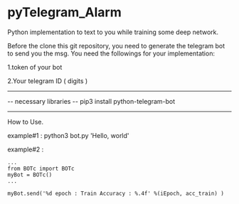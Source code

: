 # pyTelegram_Alarm
Python implementation to text to you while training some deep network.

Before the clone this git repository,
you need to generate the telegram bot to send you the msg.
You need the followings for your implementation:

1.token of your bot

2.Your telegram ID ( digits )

--------------------------------
-- necessary libraries --
pip3 install python-telegram-bot



------------------------------
How to Use.

example#1 :
python3 bot.py 'Hello, world'

example#2 :
~~~~~~~~~~~~~~( your_main_code.py )~~~~~~~~~~~~~
...
from BOTc import BOTc
myBot = BOTc()
...

myBot.send('%d epoch : Train Accuracy : %.4f' %(iEpoch, acc_train) )
~~~~~~~~~~~~~~~~~~~~~~~~~~~~~~~~~~~~~~~~~~~~~~~~~~~~~



